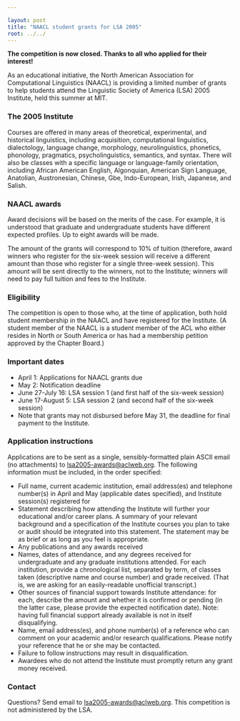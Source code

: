 ```yaml
---

layout: post
title: "NAACL student grants for LSA 2005"
root: ../../
---
```


**The competition is now closed. Thanks to all who applied for their interest!**

As an educational initiative, the North American Association for Computational Linguistics (NAACL) is providing a limited number of grants to help students attend the Linguistic Society of America (LSA) 2005 Institute, held this summer at MIT.

### The 2005 Institute

Courses are offered in many areas of theoretical, experimental, and historical linguistics, including acquisition, computational linguistics, dialectology, language change, morphology, neurolinguistics, phonetics, phonology, pragmatics, psycholinguistics, semantics, and syntax. There will also be classes with a specific language or language-family orientation, including African American English, Algonquian, American Sign Language, Anatolian, Austronesian, Chinese, Gbe, Indo-European, Irish, Japanese, and Salish.

### NAACL awards

Award decisions will be based on the merits of the case. For example, it is understood that graduate and undergraduate students have different expected profiles. Up to eight awards will be made.

The amount of the grants will correspond to 10% of tuition (therefore, award winners who register for the six-week session will receive a different amount than those who register for a single three-week session). This amount will be sent directly to the winners, not to the Institute; winners will need to pay full tuition and fees to the Institute.

### Eligibility

The competition is open to those who, at the time of application, both hold student membership in the NAACL and have registered for the Institute. (A student member of the NAACL is a student member of the ACL who either resides in North or South America or has had a membership petition approved by the Chapter Board.)

### Important dates

-   April 1: Applications for NAACL grants due
-   May 2: Notification deadline
-   June 27-July 16: LSA session 1 (and first half of the six-week session)
-   June 17-August 5: LSA session 2 (and second half of the six-week session)
-   Note that grants may not disbursed before May 31, the deadline for final payment to the Institute.

### Application instructions

Applications are to be sent as a single, sensibly-formatted plain ASCII email (no attachments) to lsa2005-awards@aclweb.org. The following information must be included, in the order specified:

-   Full name, current academic institution, email address(es) and telephone number(s) in April and May (applicable dates specified), and Institute session(s) registered for
-   Statement describing how attending the Institute will further your educational and/or career plans. A summary of your relevant background and a specification of the Institute courses you plan to take or audit should be integrated into this statement. The statement may be as brief or as long as you feel is appropriate.
-   Any publications and any awards received
-   Names, dates of attendance, and any degrees received for undergraduate and any graduate institutions attended. For each institution, provide a chronological list, separated by term, of classes taken (descriptive name and course number) and grade received. (That is, we are asking for an easily-readable unofficial transcript.)
-   Other sources of financial support towards Institute attendance: for each, describe the amount and whether it is confirmed or pending (in the latter case, please provide the expected notification date). Note: having full financial support already available is not in itself disqualifying.
-   Name, email address(es), and phone number(s) of a reference who can comment on your academic and/or research qualifications. Please notify your reference that he or she may be contacted.
-   Failure to follow instructions may result in disqualification.
-   Awardees who do not attend the Institute must promptly return any grant money received.

### Contact

Questions? Send email to lsa2005-awards@aclweb.org. This competition is not administered by the LSA.
